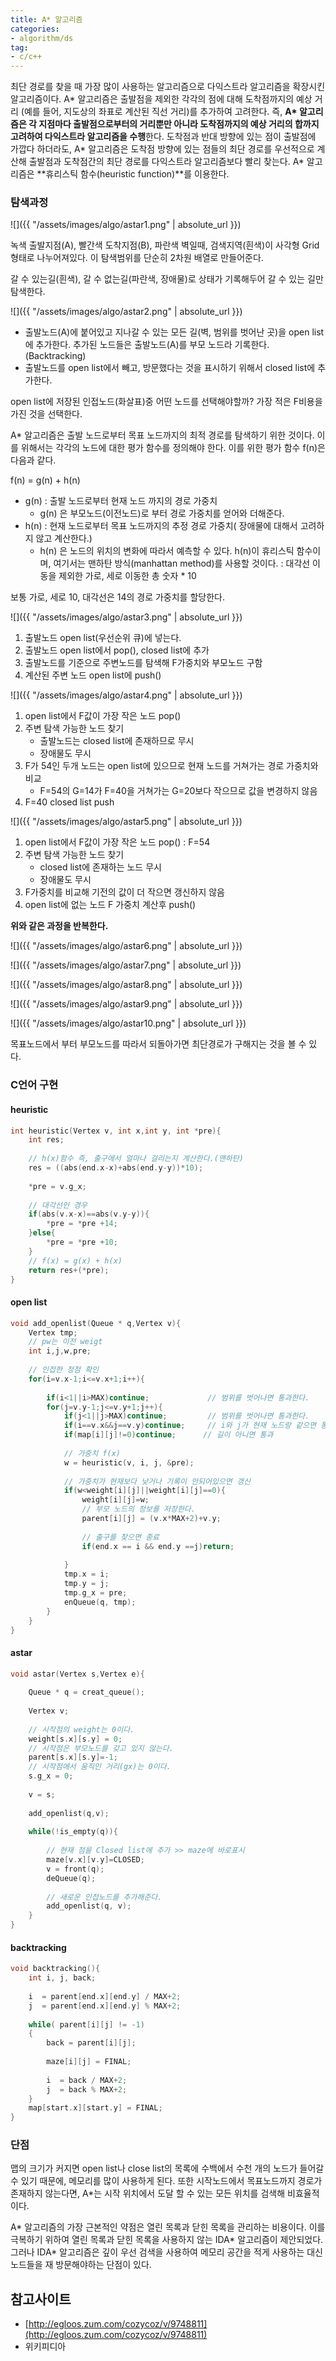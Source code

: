 ```yaml
---
title: A* 알고리즘
categories:
- algorithm/ds
tag:
- c/c++
---
```




최단 경로를 찾을 때 가장 많이 사용하는 알고리즘으로 다익스트라 알고리즘을 확장시킨 알고리즘이다. A* 알고리즘은 출발점을 제외한 각각의 점에 대해 도착점까지의 예상 거리 (예를 들어, 지도상의 좌표로 계산된 직선 거리)를 추가하여 고려한다. 즉, **A\* 알고리즘은 각 지점마다 출발점으로부터의 거리뿐만 아니라 도착점까지의 예상 거리의 합까지 고려하여 다익스트라 알고리즘을 수행**한다. 도착점과 반대 방향에 있는 점이 출발점에 가깝다 하더라도, A* 알고리즘은 도착점 방향에 있는 점들의 최단 경로를 우선적으로 계산해 출발점과 도착점간의 최단 경로를 다익스트라 알고리즘보다 빨리 찾는다. A* 알고리즘은 **휴리스틱 함수(heuristic function)**를 이용한다.

### 탐색과정

![]({{ "/assets/images/algo/astar1.png" | absolute_url }})  

녹색 출발지점(A), 빨간색 도착지점(B), 파란색 벽일때, 검색지역(흰색)이 사각형 Grid형태로 나누어져있다. 이 탐색범위를 단순히 2차원 배열로 만들어준다.

갈 수 있는길(흰색), 갈 수 없는길(파란색, 장애물)로 상태가 기록해두어 갈 수 있는 길만 탐색한다.

![]({{ "/assets/images/algo/astar2.png" | absolute_url }})  

- 출발노드(A)에 붙어있고 지나갈 수 있는 모든 길(벽, 범위를 벗어난 곳)을 open list에 추가한다. 추가된 노드들은 출발노드(A)를 부모 노드라 기록한다.(Backtracking)
- 출발노드를 open list에서 빼고, 방문했다는 것을 표시하기 위해서 closed list에 추가한다.

open list에 저장된 인접노드(화살표)중 어떤 노드를 선택해야할까? 가장 적은 F비용을 가진 것을 선택한다.

A* 알고리즘은 출발 노드로부터 목표 노드까지의 최적 경로를 탐색하기 위한 것이다. 이를 위해서는 각각의 노드에 대한 평가 함수를 정의해야 한다. 이를 위한 평가 함수  f(n)은 다음과 같다.

f(n) = g(n) + h(n)

- g(n) : 출발 노드로부터 현재 노드 까지의 경로 가중치
  - g(n) 은 부모노드(이전노드)로 부터 경로 가중치를 얻어와 더해준다.
- h(n) : 현재 노드로부터 목표 노드까지의 추정 경로 가중치( 장애물에 대해서 고려하지 않고 계산한다.)
  - h(n) 은 노드의 위치의 변화에 따라서 예측할 수 있다. h(n)이 휴리스틱 함수이며, 여기서는 맨하탄 방식(manhattan method)를 사용할 것이다.  : 대각선 이동을 제외한 가로, 세로 이동한 총 숫자 * 10

보통 가로, 세로 10, 대각선은 14의 경로 가중치를 할당한다.

![]({{ "/assets/images/algo/astar3.png" | absolute_url }}) 


1. 출발노드 open list(우선순위 큐)에 넣는다.
2. 출발노드 open list에서 pop(), closed list에 추가
3. 출발노드를 기준으로 주변노드를 탐색해 F가중치와 부모노드 구함
4. 계산된 주변 노드 open list에 push()

![]({{ "/assets/images/algo/astar4.png" | absolute_url }})


1. open list에서 F값이 가장 작은 노드 pop()
2. 주변 탐색 가능한 노드 찾기
    - 출발노드는 closed list에 존재하므로 무시
    - 장애물도 무시
3. F가 54인 두개 노드는 open list에 있으므로 현재 노드를 거쳐가는 경로 가중치와 비교
    - F=54의 G=14가  F=40을 거쳐가는 G=20보다 작으므로 값을 변경하지 않음
4. F=40 closed list push

![]({{ "/assets/images/algo/astar5.png" | absolute_url }})


1. open list에서 F값이 가장 작은 노드 pop() : F=54
2. 주변 탐색 가능한 노드 찾기
    - closed list에 존재하는 노드 무시
    - 장애물도 무시
3. F가중치를 비교해 기전의 값이 더 작으면 갱신하지 않음
4. open list에 없는 노드 F 가중치 계산후 push()

**위와 같은 과정을 반복한다.**

![]({{ "/assets/images/algo/astar6.png" | absolute_url }})

![]({{ "/assets/images/algo/astar7.png" | absolute_url }})

![]({{ "/assets/images/algo/astar8.png" | absolute_url }})

![]({{ "/assets/images/algo/astar9.png" | absolute_url }})

![]({{ "/assets/images/algo/astar10.png" | absolute_url }})

목표노드에서 부터 부모노드를 따라서 되돌아가면 최단경로가 구해지는 것을 볼 수 있다.  

### C언어 구현

#### heuristic

```c
int heuristic(Vertex v, int x,int y, int *pre){
    int res;
    
    // h(x)함수 즉, 출구에서 얼마나 걸리는지 계산한다.(맨하탄)
    res = ((abs(end.x-x)+abs(end.y-y))*10);
    
    *pre = v.g_x;
    
    // 대각선인 경우
    if(abs(v.x-x)==abs(v.y-y)){
        *pre = *pre +14;
    }else{
        *pre = *pre +10;
    }
    // f(x) = g(x) + h(x)
    return res+(*pre);
}
```

#### open list

```c
void add_openlist(Queue * q,Vertex v){
    Vertex tmp;
    // pw는 이전 weigt
    int i,j,w,pre;
    
    // 인접한 정점 확인
    for(i=v.x-1;i<=v.x+1;i++){
        
        if(i<1||i>MAX)continue;             // 범위를 벗어나면 통과한다.
        for(j=v.y-1;j<=v.y+1;j++){
            if(j<1||j>MAX)continue;         // 범위를 벗어나면 통과한다.
            if(i==v.x&&j==v.y)continue;     // i와 j가 현재 노드랑 같으면 통과
            if(map[i][j]!=0)continue;      // 길이 아니면 통과
            
            // 가중치 f(x)
            w = heuristic(v, i, j, &pre);
            
            // 가중치가 현재보다 낮거나 기록이 안되어있으면 갱신
            if(w<weight[i][j]||weight[i][j]==0){
                weight[i][j]=w;
                // 부모 노드의 정보를 저장한다.
                parent[i][j] = (v.x*MAX+2)+v.y;
                
                // 출구를 찾으면 종료
                if(end.x == i && end.y ==j)return;
                
            }
            tmp.x = i;
            tmp.y = j;
            tmp.g_x = pre;
            enQueue(q, tmp);
        }
    }   
}
```

#### astar

```c
void astar(Vertex s,Vertex e){
    
    Queue * q = creat_queue();
    
    Vertex v;
    
    // 시작점의 weight는 0이다.
    weight[s.x][s.y] = 0;
    // 시작점은 부모노드를 갖고 있지 않는다.
    parent[s.x][s.y]=-1;
    // 시작점에서 움직인 거리(gx)는 0이다.
    s.g_x = 0;
    
    v = s;
    
    add_openlist(q,v);
    
    while(!is_empty(q)){
        
        // 현재 점을 Closed list에 추가 >> maze에 바로표시
        maze[v.x][v.y]=CLOSED;
        v = front(q);
        deQueue(q);
        
        // 새로운 인접노드를 추가해준다.
        add_openlist(q, v);   
    }   
}
```

#### backtracking

```c
void backtracking(){
    int i, j, back;
    
    i  = parent[end.x][end.y] / MAX+2;
    j  = parent[end.x][end.y] % MAX+2;
    
    while( parent[i][j] != -1)
    {
        back = parent[i][j];
        
        maze[i][j] = FINAL;
        
        i  = back / MAX+2;
        j  = back % MAX+2;
    }
    map[start.x][start.y] = FINAL;
}
```



### 단점

맵의 크기가 커지면 open list나 close list의 목록에 수백에서 수천 개의 노드가 들어갈 수 있기 때문에, 메모리를 많이 사용하게 된다. 또한 시작노드에서 목표노드까지 경로가 존재하지 않는다면, A*는 시작 위치에서 도달 할 수 있는 모든 위치를 검색해 비효율적이다. 

A* 알고리즘의 가장 근본적인 약점은 열린 목록과 닫힌 목록을 관리하는 비용이다. 이를 극복하기 위하여 열린 목록과 닫힌 목록을 사용하지 않는 IDA* 알고리즘이 제안되었다. 그러나 IDA* 알고리즘은 깊이 우선 검색을 사용하여 메모리 공간을 적게 사용하는 대신 노드들을 재 방문해야하는 단점이 있다. 



## 참고사이트

- [http://egloos.zum.com/cozycoz/v/9748811](http://egloos.zum.com/cozycoz/v/9748811)
- 위키피디아

